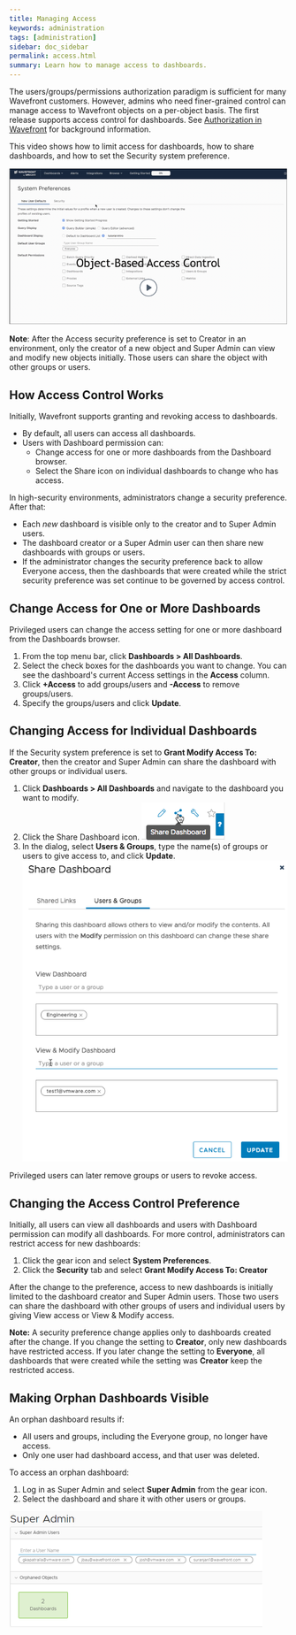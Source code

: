 ```yaml
---
title: Managing Access
keywords: administration
tags: [administration]
sidebar: doc_sidebar
permalink: access.html
summary: Learn how to manage access to dashboards.
---
```

The users/groups/permissions authorization paradigm is sufficient for many Wavefront customers. However, admins who need finer-grained control can manage access to Wavefront objects on a per-object basis. The first release supports access control for dashboards. See [Authorization in Wavefront](authorization.html#level-3-access-control-for-objects) for background information.

This video shows how to limit access for dashboards, how to share dashboards, and how to set the Security system preference.

<p><a href="https://youtu.be/45E4pkann0E"><img src="images/v_access.png" style="width: 700px;" alt="Wavefront access control"/></a>
</p>

**Note**: After the Access security preference is set to Creator in an environment, only the creator of a new object and Super Admin can view and modify new objects initially. Those users can share the object with other groups or users.

## How Access Control Works

Initially, Wavefront supports granting and revoking access to dashboards.
* By default, all users can access all dashboards.
* Users with Dashboard permission can:
  - Change access for one or more dashboards from the Dashboard browser.
  - Select the Share icon on individual dashboards to change who has access.

In high-security environments, administrators change a security preference. After that:
* Each *new* dashboard is visible only to the creator and to Super Admin users.
* The dashboard creator or a Super Admin user can then share new dashboards with groups or users.
* If the administrator changes the security preference back to allow Everyone access, then the dashboards that were created while the strict security preference was set continue to be governed by access control.

## Change Access for One or More Dashboards

Privileged users can change the access setting for one or more dashboard from the Dashboards browser.
1. From the top menu bar, click **Dashboards > All Dashboards**.
2. Select the check boxes for the dashboards you want to change. You can see the dashboard's current Access settings in the **Access** column.
3. Click **+Access** to add groups/users and **-Access** to remove groups/users.
4. Specify the groups/users and click **Update**.

## Changing Access for Individual Dashboards

If the Security system preference is set to **Grant Modify Access To: Creator**, then the creator and Super Admin can share the dashboard with other groups or individual users.

1. Click **Dashboards > All Dashboards** and navigate to the dashboard you want to modify.
2. Click the Share Dashboard icon.
![share dashboard icon](images/share_dashboard.png)
3. In the dialog, select **Users & Groups**, type the name(s) of groups or users to give access to, and click **Update**.
![share dashboard dialog](images/share_dashboard_dialog.png)

Privileged users can later remove groups or users to revoke access.


## Changing the Access Control Preference

Initially, all users can view all dashboards and users with Dashboard permission can modify all dashboards. For more control, administrators can restrict access for new dashboards:

1. Click the gear icon and select **System Preferences**.
2. Click the **Security** tab and select **Grant Modify Access To: Creator**

After the change to the preference, access to new dashboards is initially limited to the dashboard creator and Super Admin users. Those two users can share the dashboard with other groups of users and individual users by giving View access or View & Modify access.

**Note:** A security preference change applies only to dashboards created after the change. If you change the setting to **Creator**, only new dashboards have restricted access. If you later change the setting to **Everyone**, all dashboards that were created while the setting was **Creator** keep the restricted access.

## Making Orphan Dashboards Visible

An orphan dashboard results if:
* All users and groups, including the Everyone group, no longer have access.
* Only one user had dashboard access, and that user was deleted.

To access an orphan dashboard:
1. Log in as Super Admin and select **Super Admin** from the gear icon.
2. Select the dashboard and share it with other users or groups.

  ![orphan dashboards](/images/orphan_dashboards.png)
